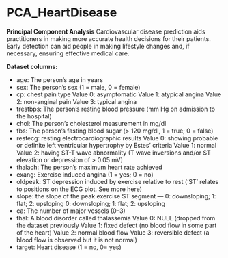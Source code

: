 # PCA_HeartDisease
**Principal Component Analysis**
Cardiovascular disease prediction aids practitioners in making more accurate health decisions for their patients. Early detection can aid people in making lifestyle changes and, if necessary, ensuring effective medical care.

**Dataset columns:**

- age: The person’s age in years
- sex: The person’s sex (1 = male, 0 = female)
- cp: chest pain type
Value 0: asymptomatic
Value 1: atypical angina
Value 2: non-anginal pain
Value 3: typical angina
- trestbps: The person’s resting blood pressure (mm Hg on admission to the hospital)
- chol: The person’s cholesterol measurement in mg/dl
- fbs: The person’s fasting blood sugar (> 120 mg/dl, 1 = true; 0 = false)
- restecg: resting electrocardiographic results
 Value 0: showing probable or definite left ventricular hypertrophy by Estes’ criteria
  Value 1: normal
  Value 2: having ST-T wave abnormality (T wave inversions and/or ST elevation or depression of > 0.05 mV)
- thalach: The person’s maximum heart rate achieved
- exang: Exercise induced angina (1 = yes; 0 = no)
- oldpeak: ST depression induced by exercise relative to rest (‘ST’ relates to positions on the ECG plot. See more here)
- slope: the slope of the peak exercise ST segment — 0: downsloping; 1: flat; 2: upsloping
0: downsloping; 1: flat; 2: upsloping
- ca: The number of major vessels (0–3)
- thal: A blood disorder called thalassemia Value 0: NULL (dropped from the dataset previously
Value 1: fixed defect (no blood flow in some part of the heart)
Value 2: normal blood flow
Value 3: reversible defect (a blood flow is observed but it is not normal)
- target: Heart disease (1 = no, 0= yes)

 

